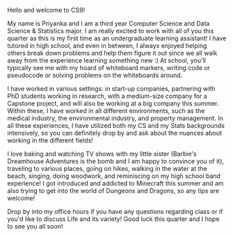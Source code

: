 Hello and welcome to CS9! 

My name is Priyanka and I am a third year Computer Science and Data Science & Statistics major. I am really excited to work with all of you this quarter as this is my first time as an undergraduate learning assistant! I have tutored in high school, and even in between, I always enjoyed helping others break down problems and help them figure it out since we all walk away from the experience learning something new :) At school, you'll typically see me with my hoard of whiteboard markers, writing code or pseudocode or solving problems on the whiteboards around. 

I have worked in various settings: in start-up companies, partnering with PhD students working in research, with a medium-size company for a Capstone project, and will also be working at a big company this summer. Within these, I have worked in all different environments, such as the medical industry, the environmental industry, and property management. In all these experiences, I have utilized both my CS and my Stats backgrounds intensively, so you can definitely drop by and ask about the nuances about working in the different fields! 

I love baking and watching TV shows with my little sister (Barbie's Dreamhouse Adventures is the bomb and I am happy to convince you of it), traveling to various places, going on hikes, walking in the water at the beach, singing, doing woodwork, and reminiscing on my high school band experience! I got introduced and addicted to Minecraft this summer and am also trying to get into the world of Dungeons and Dragons, so any tips are welcome!

Drop by into my office hours if you have any questions regarding class or if you'd like to discuss Life and its variety! Good luck this quarter and I hope to see you all soon!
